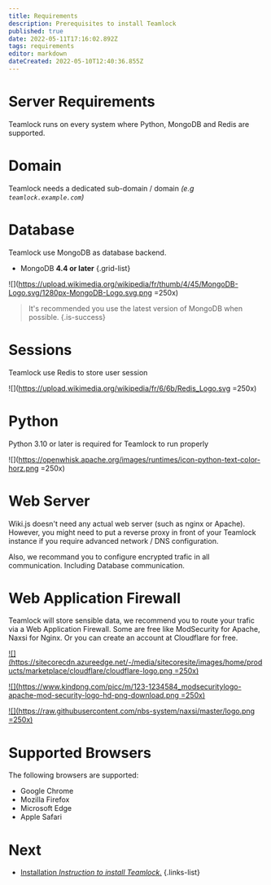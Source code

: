 ```yaml
---
title: Requirements
description: Prerequisites to install Teamlock
published: true
date: 2022-05-11T17:16:02.892Z
tags: requirements
editor: markdown
dateCreated: 2022-05-10T12:40:36.855Z
---
```


# Server Requirements

Teamlock runs on every system where Python, MongoDB and Redis are supported.

# Domain

Teamlock needs a dedicated sub-domain / domain *(e.g `teamlock.example.com`)*

# Database

Teamlock use MongoDB as database backend.

- MongoDB **4.4 or later**
{.grid-list}


![](https://upload.wikimedia.org/wikipedia/fr/thumb/4/45/MongoDB-Logo.svg/1280px-MongoDB-Logo.svg.png =250x)

> It's recommended you use the latest version of MongoDB when possible.
{.is-success}

# Sessions

Teamlock use Redis to store user session

![](https://upload.wikimedia.org/wikipedia/fr/6/6b/Redis_Logo.svg =250x)

# Python

Python 3.10 or later is required for Teamlock to run properly

![](https://openwhisk.apache.org/images/runtimes/icon-python-text-color-horz.png =250x)

# **Web Server**

Wiki.js doesn't need any actual web server (such as nginx or Apache). 
However, you might need to put a reverse proxy in front of your Teamlock instance if you require advanced network / DNS configuration.

Also, we recommand you to configure encrypted trafic in all communication.
Including Database communication.


# **Web Application Firewall**

Teamlock will store sensible data, we recommend you to route your trafic via a Web Application Firewall. 
Some are free like ModSecurity for Apache, Naxsi for Nginx.
Or you can create an account at Cloudflare for free.

[![](https://sitecorecdn.azureedge.net/-/media/sitecoresite/images/home/products/marketplace/cloudflare/cloudflare-logo.png =250x)](https://cloudflare.com/)

[![](https://www.kindpng.com/picc/m/123-1234584_modsecuritylogo-apache-mod-security-logo-hd-png-download.png =250x)](https://www.modsecurity.org/)

[![](https://raw.githubusercontent.com/nbs-system/naxsi/master/logo.png =250x)](https://github.com/nbs-system/naxsi)

# Supported Browsers

The following browsers are supported:

- Google Chrome
- Mozilla Firefox
- Microsoft Edge
- Apple Safari


# Next
- [Installation *Instruction to install Teamlock.*](/install/installation)
{.links-list}
